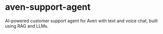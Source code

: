 # aven-support-agent
AI-powered customer support agent for Aven with text and voice chat, built using RAG and LLMs.
